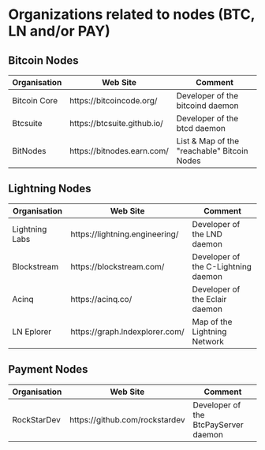# Organizations related to nodes (BTC, LN and/or PAY)

Bitcoin Nodes
-
<table>
    <thead>
        <tr>
            <th>Organisation</th>
            <th>Web Site</th>
            <th>Comment</th>
        </tr>
    </thead>
    <tbody>
        <tr>
            <td>Bitcoin Core</td>
            <td>https://bitcoincode.org/</td>
            <td>Developer of the bitcoind daemon</td>
        </tr>
        <tr>
            <td>Btcsuite</td>
            <td>https://btcsuite.github.io/</td>
            <td>Developer of the btcd daemon</td>
        </tr>
        <tr>
            <td>BitNodes</td>
            <td>https://bitnodes.earn.com/</td>
            <td>List & Map of the "reachable" Bitcoin Nodes</td>
        </tr>
    </tbody>
</table>

Lightning Nodes
-
<table>
    <thead>
        <tr>
            <th>Organisation</th>
            <th>Web Site</th>
            <th>Comment</th>
        </tr>
    </thead>
    <tbody>
        <tr>
            <td>Lightning Labs</td>
            <td>https://lightning.engineering/</td>
            <td>Developer of the LND daemon</td>
        </tr>
        <tr>
            <td>Blockstream</td>
            <td>https://blockstream.com/</td>
            <td>Developer of the C-Lightning daemon</td>
        </tr>
        <tr>
            <td>Acinq</td>
            <td>https://acinq.co/</td>
            <td>Developer of the Eclair daemon</td>
        </tr>      
        <tr>
            <td>LN Eplorer</td>
            <td>https://graph.lndexplorer.com/</td>
            <td>Map of the Lightning Network</td>
        </tr>
    </tbody>
</table>

Payment Nodes
-
<table>
    <thead>
        <tr>
            <th>Organisation</th>
            <th>Web Site</th>
            <th>Comment</th>
        </tr>
    </thead>
    <tbody>
        <tr>
            <td>RockStarDev</td>
            <td>https://github.com/rockstardev</td>
            <td>Developer of the BtcPayServer daemon</td>
        </tr>
    </tbody>
</table>

